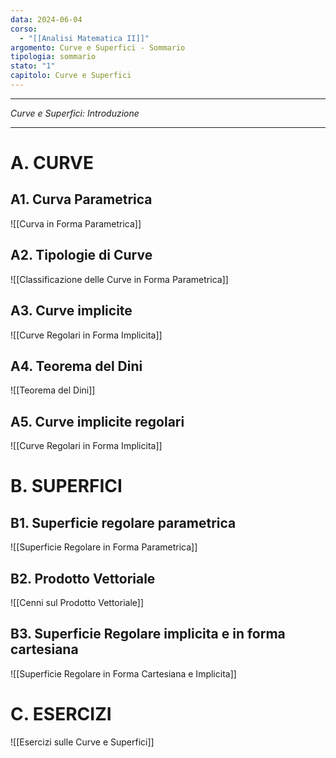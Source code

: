 ```yaml
---
data: 2024-06-04
corso:
  - "[[Analisi Matematica II]]"
argomento: Curve e Superfici - Sommario
tipologia: sommario
stato: "1"
capitolo: Curve e Superfici
---
```

- - -
*Curve e Superfici: Introduzione*
- - -
# A. CURVE
## A1. Curva Parametrica
![[Curva in Forma Parametrica]]

## A2. Tipologie di Curve
![[Classificazione delle Curve in Forma Parametrica]]

## A3. Curve implicite
![[Curve Regolari in Forma Implicita]]

## A4. Teorema del Dini
![[Teorema del Dini]]

## A5. Curve implicite regolari
![[Curve Regolari in Forma Implicita]]

# B. SUPERFICI
## B1. Superficie regolare parametrica
![[Superficie Regolare in Forma Parametrica]]

## B2. Prodotto Vettoriale
![[Cenni sul Prodotto Vettoriale]]

## B3. Superficie Regolare implicita e in forma cartesiana
![[Superficie Regolare in Forma Cartesiana e Implicita]]

# C. ESERCIZI
![[Esercizi sulle Curve e Superfici]]